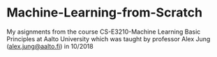 # Machine-Learning-from-Scratch
My asignments from the course CS-E3210-Machine Learning Basic Principles at Aalto University which was taught by professor Alex Jung (alex.jung@aalto.fi) in 10/2018
